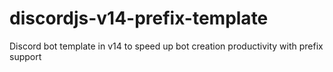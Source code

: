 # discordjs-v14-prefix-template
Discord bot template in v14 to speed up bot creation productivity with prefix support
